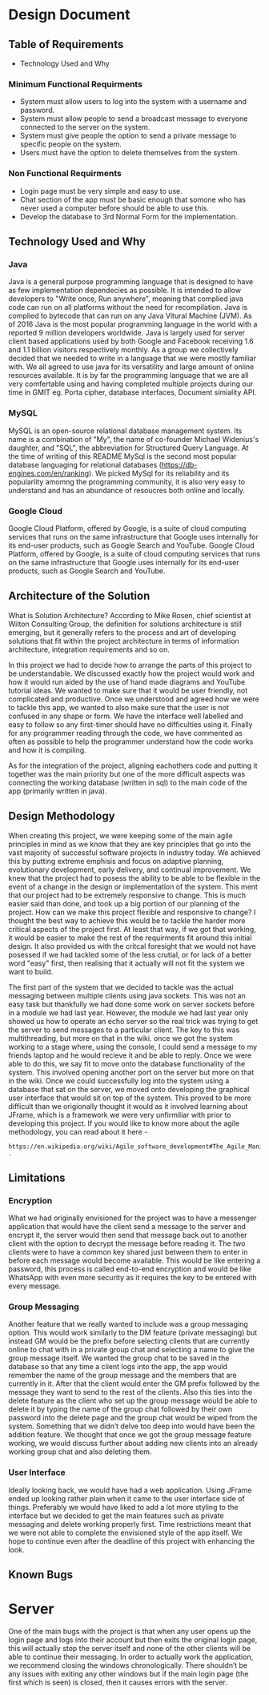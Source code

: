 # Design Document

## Table of Requirements 
* Technology Used and Why

### Minimum Functional Requirments

- System must allow users to log into the system with a username and password.
- System must allow people to send a broadcast message to everyone connected to the server on the system.
- System must give people the option to send a private message to specific people on the system. 
- Users must have the option to delete themselves from the system.

### Non Functional Requirments

- Login page must be very simple and easy to use.
- Chat section of the app must be basic enough that somone who has never used a computer before should be able to use this.
- Develop the database to 3rd Normal Form for the implementation.

## Technology Used and Why

### Java
Java is a general purpose programming language that is designed to have as few implementation dependecies as possible. It is intended to allow developers to "Write once, Run anywhere", meaning that complied java code can run on all platforms without the need for recompilation. Java is complied to bytecode that can run on any Java Vitural Machine (JVM). As of 2016 Java is the most popular programming language in the world with a reported 9 million developers worldwide. Java is largely used for server client based applications used by both Google and Facebook receiving 1.6 and 1.1 billion visitors respectively monthly. As a group we collectively decided that we needed to write in a language that we were mostly familiar with. We all agreed to use java for its versatility and large amount of online resources available. It is by far the programming language that we are all very comfertable using and having completed multiple projects during our time in GMIT eg. Porta cipher, database interfaces, Document simiality API.

### MySQL
MySQL is an open-source relational database management system. Its name is a combination of "My", the name of co-founder Michael Widenius's daughter, and "SQL", the abbreviation for Structured Query Language. At the time of writing of this README MySql is the second most popular database languaging for relational databases (https://db-engines.com/en/ranking). We picked MySql for its reliability and its popularlity amomng the programming community, it is also very easy to understand and has an abundance of resoucres both online and locally.

### Google Cloud
Google Cloud Platform, offered by Google, is a suite of cloud computing services that runs on the same infrastructure that Google uses internally for its end-user products, such as Google Search and YouTube.
Google Cloud Platform, offered by Google, is a suite of cloud computing services that runs on the same infrastructure that Google uses internally for its end-user products, such as Google Search and YouTube.

## Architecture of the Solution
What is Solution Architecture? According to Mike Rosen, chief scientist at Wilton Consulting Group, the definition for solutions architecture is still emerging, but it generally refers to the process and art of developing solutions that fit within the project architecture in terms of information architecture, integration requirements and so on. 

In this project we had to decide how to arrange the parts of this project to be understandable. We discussed exactly how the project would work and how it would run aided by the use of hand made diagrams and YouTube tutorial ideas. We wanted to make sure that it would be user friendly, not complicated and productive. Once we understood and agreed how we were to tackle this app, we wanted to also make sure that the user is not confused in any shape or form. We have the interface well labelled and easy to follow so any first-timer should have no difficulties using it. Finally for any programmer reading through the code, we have commented as often as possible to help the programmer understand how the code works and how it is compiling.

As for the integration of the project, aligning eachothers code and putting it together was the main priority but one of the more difficult aspects was connecting the working database (written in sql) to the main code of the app (primarily written in java). 

## Design Methodology
When creating this project, we were keeping some of the main agile principles in mind as we know that they are key principles that go into the vast majority of successful software projects in industry today. We achieved this by putting extreme emphisis and focus on adaptive planning, evolutionary development, early delivery, and continual improvement. We knew that the project had to posess the ability to be able to be flexible in the event of a change in the design or implementation of the system. This ment that our project had to be extremely responsive to change. This is much easier said than done, and took up a big portion of our planning of the project. How can we make this project flexible and responsive to change? I thought the best way to achieve this would be to tackle the harder more critical aspects of the project first. At least that way, if we got that working, it would be easier to make the rest of the requirments fit around this initial design. It also provided us with the critcal foresight that we would not have posessed if we had tackled some of the less crutial, or for lack of a better word "easy" first, then realising that it actually will not fit the system we want to build.

The first part of the system that we decided to tackle was the actual messaging between multiple clients using java sockets. This was not an easy task but thankfully we had done some work on server sockets before in a module we had last year. However, the module we had last year only showed us how to operate an echo server so the real trick was trying to get the server to send messages to a particular client. The key to this was multithreading, but more on that in the wiki. once we got the system working to a stage where, using the console, I could send a message to my friends laptop and he would recieve it and be able to reply. Once we were able to do this, we say fit to move onto the database functionality of the system. This involved opening another port on the server but more on that in the wiki. Once we could successfully log into the system using a database that sat on the server, we moved onto developing the graphical user interface that would sit on top of the system. This proved to be more difficult than we origionally thought it would as it involved learning about JFrame, which is a framework we were very unfirmiliar with prior to developing this project. If you would like to know more about the agile methodology, you can read about it here -

```
https://en.wikipedia.org/wiki/Agile_software_development#The_Agile_Manifesto .
```

## Limitations

### Encryption

What we had originally envisioned for the project was to have a messenger application that would have the client send a message to the server and encrypt it, the server would then send that message back out to another client with the option to decrypt the message before reading it. The two clients were to have a common key shared just between them to enter in before each message would become available. This would be like entering a password, this process is called end-to-end encryption and would be like WhatsApp with even more security as it requires the key to be entered with every message. 

### Group Messaging

Another feature that we really wanted to include was a group messaging option. This would work similarly to the DM feature (private messaging) but instead GM would be the prefix before selecting clients that are currently online to chat with in a private group chat and selecting a name to give the group message itself. We wanted the group chat to be saved in the database so that any time a client logs into the app, the app would remember the name of the group message and the members that are currently in it. After that the client would enter the GM prefix followed by the message they want to send to the rest of the clients. Also this ties into the delete feature as the client who set up the group message would be able to delete it by typing the name of the group chat followed by their own password into the delete page and the group chat would be wiped from the system. Something that we didn’t delve too deep into would have been the addition feature. We thought that once we got the group message feature working, we would discuss further about adding new clients into an already working group chat and also deleting them. 

### User Interface

Ideally looking back, we would have had a web application. Using JFrame ended up looking rather plain when it came to the user interface side of things. Preferably we would have liked to add a lot more styling to the interface but we decided to get the main features such as private messaging and delete working properly first. Time restrictions meant that we were not able to complete the envisioned style of the app itself. We hope to continue even after the deadline of this project with enhancing the look. 

## Known Bugs

# Server

One of the main bugs with the project is that when any user opens up the login page and logs into their account but then exits the original login page, this will actually stop the server itself and none of the other clients will be able to continue their messaging. In order to actually work the application, we recommend closing the windows chronologically. There shouldn’t be any issues with exiting any other windows but if the main login page (the first which is seen) is closed, then it causes errors with the server.
